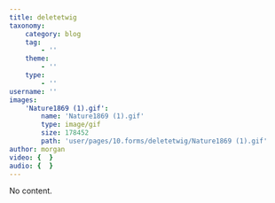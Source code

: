 ```yaml
---
title: deletetwig
taxonomy:
    category: blog
    tag:
        - ''
    theme:
        - ''
    type:
        - ''
username: ''
images:
    'Nature1869 (1).gif':
        name: 'Nature1869 (1).gif'
        type: image/gif
        size: 178452
        path: 'user/pages/10.forms/deletetwig/Nature1869 (1).gif'
author: morgan
video: {  }
audio: {  }
---
```


No content.